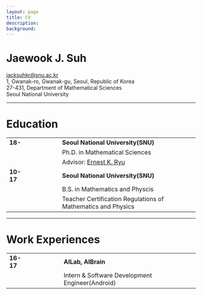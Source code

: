 ```yaml
---
layout: page
title: CV
description: 
background: 
---
```



# Jaewook J. Suh
jacksuhkr@snu.ac.kr   
1, Gwanak-ro, Gwanak-gu, Seoul, Republic of Korea  
27-431, Department of Mathematical Sciences  
Seoul National University  
 

---
# Education

| | | |  
|:---|---|---|
| **18-**      |　　　　| **Seoul National University(SNU)**|
|||Ph.D. in Mathematical Sciences |
|||Advisor: [Ernest K. Ryu](http://www.math.snu.ac.kr/~ernestryu/) |
|  **10-17** || **Seoul National University(SNU)**|
|||B.S. in Mathematics and Physcis|
|||Teacher Certification Regulations of Mathematics and Physics|

---
# Work Experiences

| | | |  
|:---|---|---|
| **16-17**      |　　　　| **AILab, AIBrain** |
|||Intern & Software Development Engineer(Android) |